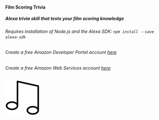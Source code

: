 #### Film Scoring Trivia
##### Alexa trivia skill that tests your film scoring knowledge
###### Requires installation of Node.js and the Alexa SDK: `npm install --save alexa-sdk`
###### Create a free Amazon Developer Portal account [here](https://developer.amazon.com/)
###### Create a free Amazon Web Services account [here](https://aws.amazon.com/)
![alt text](https://github.com/demajor/alexa-filmscoring-skill/blob/master/imgs/notes_logo_108.png)
